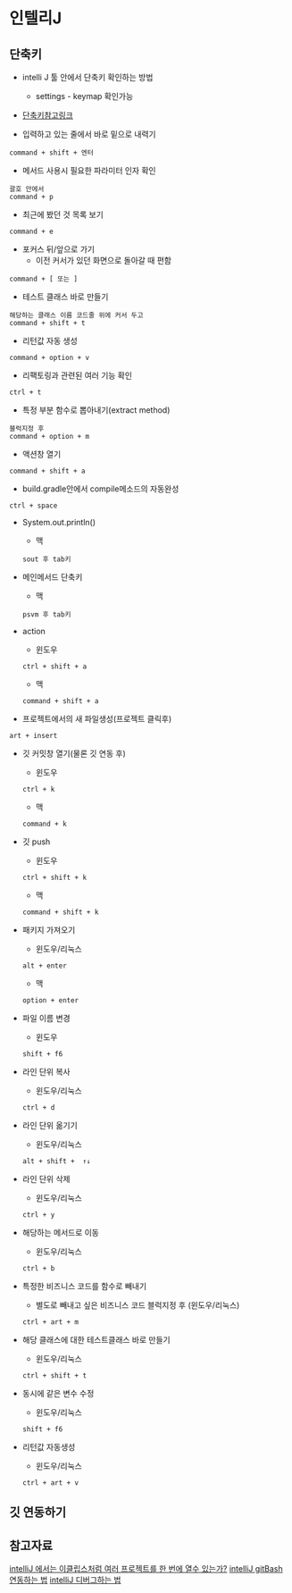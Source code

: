 # 인텔리J

## 단축키
- intelli J 툴 안에서 단축키 확인하는 방법
  - settings - keymap 확인가능
- [단축키참고링크](https://gmlwjd9405.github.io/2019/05/21/intellij-shortkey.html)
  
- 입력하고 있는 줄에서 바로 밑으로 내력기
```
command + shift + 엔터
```
- 메서드 사용시 필요한 파라미터 인자 확인
```
괄호 안에서
command + p
```

- 최근에 봤던 것 목록 보기
```
command + e
```

- 포커스 뒤/앞으로 가기
  - 이전 커서가 있던 화면으로 돌아갈 때 편함
```
command + [ 또는 ]
```


- 테스트 클래스 바로 만들기
```
해당하는 클래스 이름 코드줄 위에 커서 두고
command + shift + t
```

- 리턴값 자동 생성
```
command + option + v
```
- 리팩토링과 관련된 여러 기능 확인
```
ctrl + t
```

- 특정 부분 함수로 뽑아내기(extract method)
```
블럭지정 후
command + option + m
```

- 액션창 열기
```
command + shift + a
```

- build.gradle안에서 compile메소드의 자동완성
```
ctrl + space
```
- System.out.println()
  - 맥
  ```
  sout 후 tab키
  ```

- 메인메서드 단축키
  - 맥
  ```
  psvm 후 tab키
  ```
- action

  - 윈도우

  ```
  ctrl + shift + a
  ```

  - 맥

  ```
  command + shift + a
  ```

- 프로젝트에서의 새 파일생성(프로젝트 클릭후)

```
art + insert
```

- 깃 커밋창 열기(물론 깃 연동 후)

  - 윈도우

  ```
  ctrl + k
  ```

  - 맥

  ```
  command + k
  ```

- 깃 push
  - 윈도우
  ```
  ctrl + shift + k
  ```
  - 맥
  ```
  command + shift + k
  ```
- 패키지 가져오기

  - 윈도우/리눅스

  ```
  alt + enter
  ```

  - 맥

  ```
  option + enter
  ```

- 파일 이름 변경
  - 윈도우
  ```
  shift + f6
  ```
- 라인 단위 복사

  - 윈도우/리눅스

  ```
  ctrl + d
  ```

- 라인 단위 옮기기
  - 윈도우/리눅스
  ```
  alt + shift +  ↑↓
  ```
- 라인 단위 삭제
  - 윈도우/리눅스
  ```
  ctrl + y
  ```
- 해당하는 메서드로 이동
  - 윈도우/리눅스
  ```
  ctrl + b
  ```

- 특정한 비즈니스 코드를 함수로 빼내기
  - 별도로 빼내고 싶은 비즈니스 코드 블럭지정 후 (윈도우/리눅스)
  ```
  ctrl + art + m
  ```
  
- 해당 클래스에 대한 테스트클래스 바로 만들기
  - 윈도우/리눅스
  ```
  ctrl + shift + t
  ```

- 동시에 같은 변수 수정
  - 윈도우/리눅스
  ```
  shift + f6
  ```

- 리턴값 자동생성
  - 윈도우/리눅스
  ```
  ctrl + art + v
  ```



## 깃 연동하기

## 참고자료

[intelliJ 에서는 이클립스처럼 여러 프로젝트를 한 번에 열수 있는가?](https://jojoldu.tistory.com/334#ref=facebook)
[intelliJ gitBash 연동하는 법](https://goddaehee.tistory.com/250)
[intelliJ 디버그하는 법](https://jojoldu.tistory.com/149)
